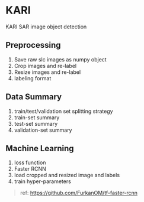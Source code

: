 # KARI

KARI SAR image object detection

## Preprocessing

1. Save raw slc images as numpy object
2. Crop images and re-label
3. Resize images and re-label
4. labeling format

## Data Summary

1. train/test/validation set splitting strategy
2. train-set summary
3. test-set summary
4. validation-set summary

## Machine Learning

1. loss function
2. Faster RCNN
3. load cropped and resized image and labels
4. train hyper-parameters

> ref: https://github.com/FurkanOM/tf-faster-rcnn
